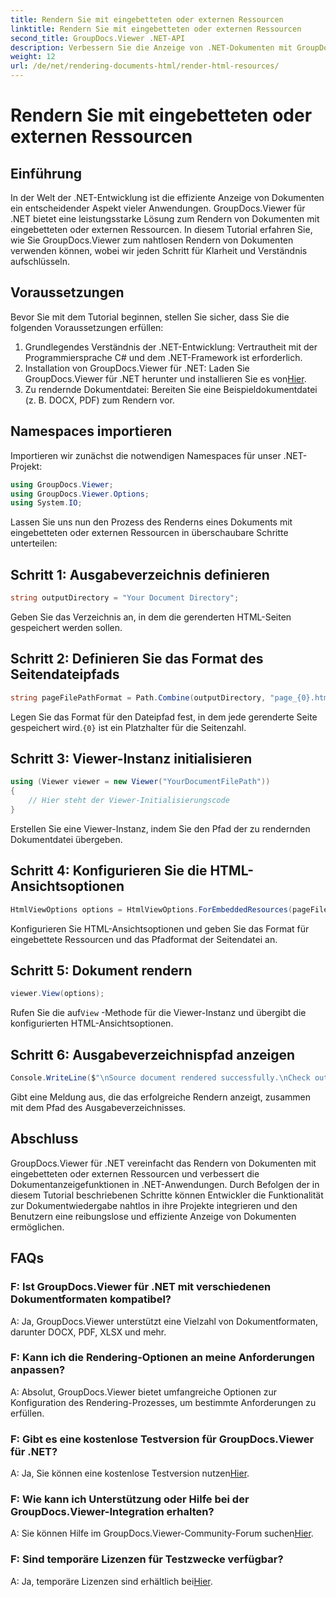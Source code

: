 ```yaml
---
title: Rendern Sie mit eingebetteten oder externen Ressourcen
linktitle: Rendern Sie mit eingebetteten oder externen Ressourcen
second_title: GroupDocs.Viewer .NET-API
description: Verbessern Sie die Anzeige von .NET-Dokumenten mit GroupDocs.Viewer für eine nahtlose Darstellung. Befolgen Sie unser Tutorial für eine effiziente Integration und ein hervorragendes Benutzererlebnis.
weight: 12
url: /de/net/rendering-documents-html/render-html-resources/
---
```


# Rendern Sie mit eingebetteten oder externen Ressourcen

## Einführung

In der Welt der .NET-Entwicklung ist die effiziente Anzeige von Dokumenten ein entscheidender Aspekt vieler Anwendungen. GroupDocs.Viewer für .NET bietet eine leistungsstarke Lösung zum Rendern von Dokumenten mit eingebetteten oder externen Ressourcen. In diesem Tutorial erfahren Sie, wie Sie GroupDocs.Viewer zum nahtlosen Rendern von Dokumenten verwenden können, wobei wir jeden Schritt für Klarheit und Verständnis aufschlüsseln.

## Voraussetzungen

Bevor Sie mit dem Tutorial beginnen, stellen Sie sicher, dass Sie die folgenden Voraussetzungen erfüllen:

1. Grundlegendes Verständnis der .NET-Entwicklung: Vertrautheit mit der Programmiersprache C# und dem .NET-Framework ist erforderlich.
2.  Installation von GroupDocs.Viewer für .NET: Laden Sie GroupDocs.Viewer für .NET herunter und installieren Sie es von[Hier](https://releases.groupdocs.com/viewer/net/).
3. Zu rendernde Dokumentdatei: Bereiten Sie eine Beispieldokumentdatei (z. B. DOCX, PDF) zum Rendern vor.

## Namespaces importieren

Importieren wir zunächst die notwendigen Namespaces für unser .NET-Projekt:

```csharp
using GroupDocs.Viewer;
using GroupDocs.Viewer.Options;
using System.IO;
```

Lassen Sie uns nun den Prozess des Renderns eines Dokuments mit eingebetteten oder externen Ressourcen in überschaubare Schritte unterteilen:

## Schritt 1: Ausgabeverzeichnis definieren

```csharp
string outputDirectory = "Your Document Directory";
```

Geben Sie das Verzeichnis an, in dem die gerenderten HTML-Seiten gespeichert werden sollen.

## Schritt 2: Definieren Sie das Format des Seitendateipfads

```csharp
string pageFilePathFormat = Path.Combine(outputDirectory, "page_{0}.html");
```

Legen Sie das Format für den Dateipfad fest, in dem jede gerenderte Seite gespeichert wird.`{0}` ist ein Platzhalter für die Seitenzahl.

## Schritt 3: Viewer-Instanz initialisieren

```csharp
using (Viewer viewer = new Viewer("YourDocumentFilePath"))
{
    // Hier steht der Viewer-Initialisierungscode
}
```

Erstellen Sie eine Viewer-Instanz, indem Sie den Pfad der zu rendernden Dokumentdatei übergeben.

## Schritt 4: Konfigurieren Sie die HTML-Ansichtsoptionen

```csharp
HtmlViewOptions options = HtmlViewOptions.ForEmbeddedResources(pageFilePathFormat);
```

Konfigurieren Sie HTML-Ansichtsoptionen und geben Sie das Format für eingebettete Ressourcen und das Pfadformat der Seitendatei an.

## Schritt 5: Dokument rendern

```csharp
viewer.View(options);
```

 Rufen Sie die auf`View` -Methode für die Viewer-Instanz und übergibt die konfigurierten HTML-Ansichtsoptionen.

## Schritt 6: Ausgabeverzeichnispfad anzeigen

```csharp
Console.WriteLine($"\nSource document rendered successfully.\nCheck output in: {outputDirectory}");
```

Gibt eine Meldung aus, die das erfolgreiche Rendern anzeigt, zusammen mit dem Pfad des Ausgabeverzeichnisses.

## Abschluss

GroupDocs.Viewer für .NET vereinfacht das Rendern von Dokumenten mit eingebetteten oder externen Ressourcen und verbessert die Dokumentanzeigefunktionen in .NET-Anwendungen. Durch Befolgen der in diesem Tutorial beschriebenen Schritte können Entwickler die Funktionalität zur Dokumentwiedergabe nahtlos in ihre Projekte integrieren und den Benutzern eine reibungslose und effiziente Anzeige von Dokumenten ermöglichen.

## FAQs

### F: Ist GroupDocs.Viewer für .NET mit verschiedenen Dokumentformaten kompatibel?

A: Ja, GroupDocs.Viewer unterstützt eine Vielzahl von Dokumentformaten, darunter DOCX, PDF, XLSX und mehr.

### F: Kann ich die Rendering-Optionen an meine Anforderungen anpassen?

A: Absolut, GroupDocs.Viewer bietet umfangreiche Optionen zur Konfiguration des Rendering-Prozesses, um bestimmte Anforderungen zu erfüllen.

### F: Gibt es eine kostenlose Testversion für GroupDocs.Viewer für .NET?

 A: Ja, Sie können eine kostenlose Testversion nutzen[Hier](https://releases.groupdocs.com/).

### F: Wie kann ich Unterstützung oder Hilfe bei der GroupDocs.Viewer-Integration erhalten?

 A: Sie können Hilfe im GroupDocs.Viewer-Community-Forum suchen[Hier](https://forum.groupdocs.com/c/viewer/9).

### F: Sind temporäre Lizenzen für Testzwecke verfügbar?

 A: Ja, temporäre Lizenzen sind erhältlich bei[Hier](https://purchase.groupdocs.com/temporary-license/).